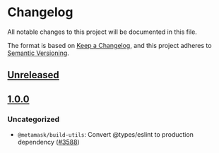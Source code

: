 # Changelog
All notable changes to this project will be documented in this file.

The format is based on [Keep a Changelog](https://keepachangelog.com/en/1.0.0/),
and this project adheres to [Semantic Versioning](https://semver.org/spec/v2.0.0.html).

## [Unreleased]

## [1.0.0]
### Uncategorized
- `@metamask/build-utils`: Convert @types/eslint to production dependency ([#3588](https://github.com/MetaMask/controllers/pull/3588))

[Unreleased]: https://github.com/MetaMask/controllers/compare/@metamask/build-utils@1.0.0...HEAD
[1.0.0]: https://github.com/MetaMask/controllers/releases/tag/@metamask/build-utils@1.0.0
